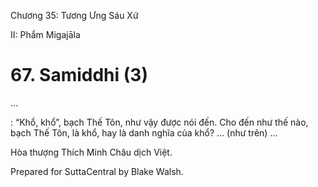  

Chương 35: Tương Ưng Sáu Xứ

II: Phẩm Migajāla

# 67\. Samiddhi (3)

…

: “Khổ, khổ”, bạch Thế Tôn, như vậy được nói đến. Cho đến như thế nào, bạch Thế Tôn, là khổ, hay là danh nghĩa của khổ? … (như trên) …

Hòa thượng Thích Minh Châu dịch Việt.

Prepared for SuttaCentral by Blake Walsh.